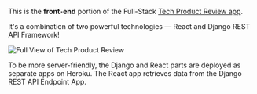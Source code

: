 
<p>This is the <strong>front-end</strong> portion of the Full-Stack <a href="https://product-tech-reviews.herokuapp.com/" target="_blank">Tech Product Review app</a>.</p>

<p>It's a combination of two powerful technologies — React and Django REST API Framework!</p>

<img src="https://i.imgur.com/NNEYJAl.png" title="Full View of Tech Product Review" />

<p>To be more server-friendly, the Django and React parts are deployed as separate apps on Heroku. The React app retrieves data from the Django REST API Endpoint App.</p>
